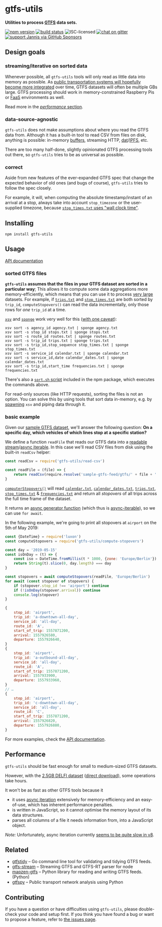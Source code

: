 # gtfs-utils

**Utilities to process [GTFS](https://gtfs.org/reference/static/) data sets.**

[![npm version](https://img.shields.io/npm/v/gtfs-utils.svg)](https://www.npmjs.com/package/gtfs-utils)
[![build status](https://api.travis-ci.org/public-transport/gtfs-utils.svg?branch=master)](https://travis-ci.org/public-transport/gtfs-utils)
![ISC-licensed](https://img.shields.io/github/license/public-transport/gtfs-utils.svg)
[![chat on gitter](https://badges.gitter.im/public-transport/Lobby.svg)](https://gitter.im/public-transport/Lobby)
[![support Jannis via GitHub Sponsors](https://img.shields.io/badge/support%20Jannis-donate-fa7664.svg)](https://github.com/sponsors/derhuerst)


## Design goals

### streaming/iterative on sorted data

Whenever possible, all `gtfs-utils` tools will only read as little data into memory as possible. As [public transportation systems will hopefully become more integrated](https://github.com/public-transport/why-linked-open-transit-data#why-linked-open-transit-data) over time, GTFS datasets will often be multiple GBs large. GTFS processing should work in memory-constrained Raspberry Pis or [FaaS](https://en.wikipedia.org/wiki/Function_as_a_service) environments as well.

Read more in the [*performance* section](#performance).

### data-source-agnostic

`gtfs-utils` does not make assumptions about where you read the GTFS data from. Although it has a built-in tool to read CSV from files on disk, anything is possible: in-memory [buffers](https://nodejs.org/api/buffer.html), streaming HTTP, [dat](https://dat.foundation)/[IPFS](https://ipfs.io), etc.

There are too many half-done, slightly opinionated GTFS processing tools out there, so `gtfs-utils` tries to be as universal as possible.

### correct

Aside from new features of the ever-expanded GTFS spec that change the expected behavior of old ones (and bugs of course), `gtfs-utils` tries to follow the spec closely.

For example, it will, when computing the absolute timestamp/instant of an arrival at a stop, always take into account `stop_timezone` or the user-supplied timezone, because [`stop_times.txt` uses "wall clock time"](https://gist.github.com/derhuerst/574edc94981a21ef0ce90713f1cff7f6).


## Installing

```shell
npm install gtfs-utils
```


## Usage

[API documentation](docs/api.md)

### sorted GTFS files

**`gtfs-utils` assumes that the files in your GTFS dataset are sorted in a particular way**; This allows it to compute some data aggregations more memory-efficiently, which means that you can use it to process [very large](#performance) datasets. For example, if [`trips.txt`](https://gtfs.org/reference/static/#tripstxt) and [`stop_times.txt`](https://gtfs.org/reference/static/#stop_timestxt) are both sorted by `trip_id`, `computeStopovers()` can read the data incrementally, only those rows for *one* `trip_id` at a time.

[`xsv`](https://github.com/BurntSushi/xsv) and [`sponge`](https://linux.die.net/man/1/sponge) work very well for this ([with one caveat](https://github.com/BurntSushi/xsv/issues/142#issuecomment-647478949)):

```shell
xsv sort -s agency_id agency.txt | sponge agency.txt
xsv sort -s stop_id stops.txt | sponge stops.txt
xsv sort -s route_id routes.txt | sponge routes.txt
xsv sort -s trip_id trips.txt | sponge trips.txt
xsv sort -s trip_id,stop_sequence stop_times.txt | sponge stop_times.txt
xsv sort -s service_id calendar.txt | sponge calendar.txt
xsv sort -s service_id,date calendar_dates.txt | sponge calendar_dates.txt
xsv sort -s trip_id,start_time frequencies.txt | sponge frequencies.txt
```

There's also a [`sort.sh` script](sort.sh) included in the npm package, which executes the commands above.

For read-only sources (like HTTP requests), sorting the files is not an option. You can solve this by using tools that sort data in-memory, e.g. by [spawning](https://nodejs.org/docs/latest-v12.x/api/child_process.html#child_process_child_process_spawn_command_args_options) `xsv` and piping data through it.

### basic example

Given our [sample GTFS dataset](https://npmjs.com/package/sample-gtfs-feed), we'll answer the following question: **On a specific day, which vehicles of which lines stop at a specific station?**

We define a function `readFile` that reads our GTFS data into a [readable stream](https://nodejs.org/api/stream.html#stream_readable_streams)/[async iterable](https://developer.mozilla.org/en-US/docs/Web/JavaScript/Reference/Global_Objects/Symbol/asyncIterator). In this case we'll read CSV files from disk using the built-in `readCsv` helper:

```js
const readCsv = require('gtfs-utils/read-csv')

const readFile = (file) => {
	return readCsv(require.resolve('sample-gtfs-feed/gtfs/' + file + '.txt'))
}
```

[`computerStopovers()`](docs/api.md#computestopovers) will read [`calendar.txt`](https://gtfs.org/reference/static/#calendartxt), [`calendar_dates.txt`](https://gtfs.org/reference/static/#calendar_datestxt), [`trips.txt`](https://gtfs.org/reference/static/#tripstxt), [`stop_times.txt`](https://gtfs.org/reference/static/#stop_timestxt) & [`frequencies.txt`](https://gtfs.org/reference/static/#frequenciestxt) and return all *stopovers* of all trips across the full time frame of the dataset.

It returns an [async generator function](https://javascript.info/async-iterators-generators#async-generators) (which thus is [async-iterable](https://developer.mozilla.org/en-US/docs/Web/JavaScript/Reference/Global_Objects/Symbol/asyncIterator)), so we can use `for await`.

In the following example, we're going to print all stopovers at `airport` on the 5th of May 2019:

```js
const {DateTime} = require('luxon')
const computeStopovers = require('gtfs-utils/compute-stopovers')

const day = '2019-05-15'
const isOnDay = (t) => {
	const iso = DateTime.fromMillis(t * 1000, {zone: 'Europe/Berlin'}).toISO()
	return String(t).slice(0, day.length) === day
}

const stopovers = await computeStopovers(readFile, 'Europe/Berlin')
for await (const stopover of stopovers) {
	if (stopover.stop_id !== 'airport') continue
	if (!isOnDay(stopover.arrival)) continue
	console.log(stopover)
}
```

```js
{
	stop_id: 'airport',
	trip_id: 'a-downtown-all-day',
	service_id: 'all-day',
	route_id: 'A',
	start_of_trip: 1557871200,
	arrival: 1557926580,
	departure: 1557926640,
}
{
	stop_id: 'airport',
	trip_id: 'a-outbound-all-day',
	service_id: 'all-day',
	route_id: 'A',
	start_of_trip: 1557871200,
	arrival: 1557933900,
	departure: 1557933960,
}
// …
{
	stop_id: 'airport',
	trip_id: 'c-downtown-all-day',
	service_id: 'all-day',
	route_id: 'C',
	start_of_trip: 1557871200,
	arrival: 1557926820,
	departure: 1557926880,
}
```

For more examples, check the [API documentation](docs/api.md).


## Performance

`gtfs-utils` should be fast enough for small to medium-sized GTFS datasets.

However, with the [2.5GB DELFI dataset](https://www.opendata-oepnv.de/ht/de/organisation/delfi/startseite?tx_vrrkit_view%5Bdataset_name%5D=deutschlandweite-sollfahrplandaten-gtfs&tx_vrrkit_view%5Baction%5D=details&tx_vrrkit_view%5Bcontroller%5D=View) ([direct download](https://delfi-gtfs-url.now.sh/api/latest)), some operations take hours.

It won't be as fast as other GTFS tools because it

- it uses [async iteration](https://developer.mozilla.org/en-US/docs/Web/JavaScript/Reference/Global_Objects/Symbol/asyncIterator) extensively for memory-efficiency and an easy-of-use, which has inherent performance penalties.
- is written in JavaScript, so it cannot optimise the memory layout of its data structures.
- parses all columns of a file it needs information from, into a JavaScript object.

*Note:* Unfortunately, async iteration currently [seems to be quite slow in v8](https://github.com/nodejs/node/issues/31979).


## Related

- [gtfstidy](https://github.com/patrickbr/gtfstidy) – Go command line tool for validating and tidying GTFS feeds.
- [gtfs-stream](https://github.com/staeco/gtfs-stream) – Streaming GTFS and GTFS-RT parser for node
- [mapzen-gtfs](https://github.com/transitland/mapzen-gtfs) – Python library for reading and writing GTFS feeds. (Python)
- [gtfspy](https://github.com/CxAalto/gtfspy) – Public transport network analysis using Python

## Contributing

If you have a question or have difficulties using `gtfs-utils`, please double-check your code and setup first. If you think you have found a bug or want to propose a feature, refer to [the issues page](https://github.com/public-transport/gtfs-utils/issues).
